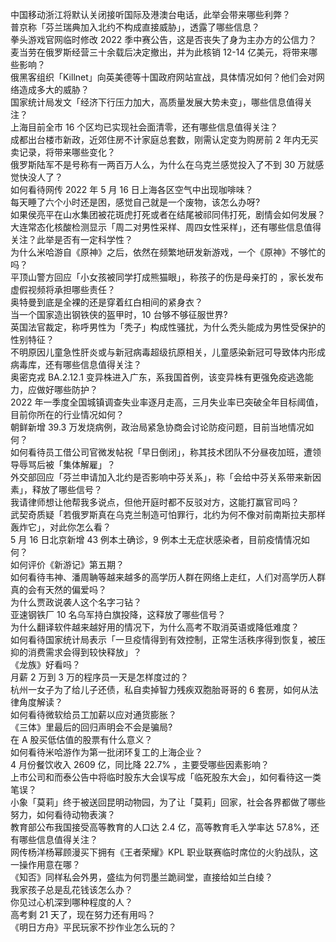 中国移动浙江将默认关闭接听国际及港澳台电话，此举会带来哪些利弊？  
普京称「芬兰瑞典加入北约不构成直接威胁」，透露了哪些信息？  
拳头游戏官网临时修改 2022 季中赛公告，这是否丧失了身为主办方的公信力？  
麦当劳在俄罗斯经营三十余载后决定撤出，并为此核销 12-14 亿美元，将带来哪些影响？  
俄黑客组织「Killnet」向英美德等十国政府网站宣战，具体情况如何？他们会对网络造成多大的威胁？  
国家统计局发文「经济下行压力加大，高质量发展大势未变」，哪些信息值得关注？  
上海目前全市 16 个区均已实现社会面清零，还有哪些信息值得关注？  
成都出台楼市新政，近郊住房不计家庭总套数，刚需认定变为购房前 2 年内无买卖记录，将带来哪些变化？  
俄罗斯陆军不是号称有一两百万人么，为什么在乌克兰感觉投入了不到 30 万就感觉快没人了？  
如何看待网传 2022 年 5 月 16 日上海各区空气中出现咖啡味？  
每天睡了六个小时还是困，感觉自己就是一个废物，该怎么办呀?  
如果侯亮平在山水集团被花斑虎打死或者在结尾被祁同伟打死，剧情会如何发展？  
大连常态化核酸检测显示「周二对男性采样、周四女性采样」，还有哪些信息值得关注？此举是否有一定科学性？  
为什么米哈游自《原神》之后，依然在频繁地研发新游戏，一个《原神》不够忙的吗？  
平顶山警方回应「小女孩被同学打成熊猫眼」，称孩子的伤是母亲打的 ，家长发布虚假视频将承担哪些责任？  
奥特曼到底是全裸的还是穿着红白相间的紧身衣？  
当一个国家造出钢铁侠的盔甲时，10 台够不够征服世界?  
英国法官裁定，称呼男性为「秃子」构成性骚扰，为什么秃头能成为男性受保护的性别特征？  
不明原因儿童急性肝炎或与新冠病毒超级抗原相关，儿童感染新冠可导致体内形成病毒库，还有哪些信息值得关注？  
奥密克戎 BA.2.12.1 变异株进入广东，系我国首例，该变异株有更强免疫逃逸能力，应做好哪些防护？  
2022 年一季度全国城镇调查失业率逐月走高，三月失业率已突破全年目标阈值，目前你所在的行业情况如何？  
朝鲜新增 39.3 万发烧病例，政治局紧急协商会讨论防疫问题，目前当地情况如何？  
如何看待员工借公司官微发帖祝「早日倒闭」，称其技术团队不分昼夜加班，遭领导辱骂后被「集体解雇」？  
外交部回应「芬兰申请加入北约是否影响中芬关系」，称「会给中芬关系带来新因素」，释放了哪些信号？  
我请律师想让他帮我多说点，但他开庭时都不反驳对方，这能打赢官司吗？  
武契奇质疑「若俄罗斯真在乌克兰制造可怕罪行，北约为何不像对前南斯拉夫那样轰炸它」，对此你怎么看？  
5 月 16 日北京新增 43 例本土确诊，9 例本土无症状感染者，目前疫情情况如何？  
如何评价《新游记》第五期？  
如何看待韦神、潘周聃等越来越多的高学历人群在网络上走红，人们对高学历人群真的会有天然的偏爱吗？  
为什么贾政说袭人这个名字刁钻？  
亚速钢铁厂 10 名乌军持白旗投降，这释放了哪些信号？  
为什么翻译软件越来越好用的情况下，为什么高考不取消英语或降低难度？  
如何看待国家统计局表示「一旦疫情得到有效控制，正常生活秩序得到恢复，被压抑的消费需求会得到较快释放」？  
《龙族》好看吗？  
月薪 2 万到 3 万的程序员一天是怎样度过的？  
杭州一女子为了给儿子还债，私自卖掉智力残疾双胞胎哥哥的 6 套房，如何从法律角度解读？  
如何看待微软给员工加薪以应对通货膨胀？  
《三体》里最后的回归声明会不会是骗局?  
在 A 股买低估值的股票有什么意义？  
如何看待米哈游作为第一批闭环复工的上海企业？  
4 月份餐饮收入 2609 亿，同比降 22.7% ，主要受哪些因素影响？  
上市公司和而泰公告中将临时股东大会误写成「临死股东大会」，如何看待这一类笔误？  
小象「莫莉」终于被送回昆明动物园，为了让「莫莉」回家，社会各界都做了哪些努力，如何看待动物表演？  
教育部公布我国接受高等教育的人口达 2.4 亿，高等教育毛入学率达 57.8%，还有哪些信息值得关注？  
网传杨洋杨幂顾漫买下拥有《王者荣耀》KPL 职业联赛临时席位的火豹战队，这一操作用意在哪？  
《知否》同样私会外男，盛纮为何罚墨兰跪祠堂，直接给如兰白绫？  
我家孩子总是乱花钱该怎么办？  
你见过心机深到哪种程度的人？  
高考剩 21 天了，现在努力还有用吗？  
《明日方舟》平民玩家不抄作业怎么玩的？  
